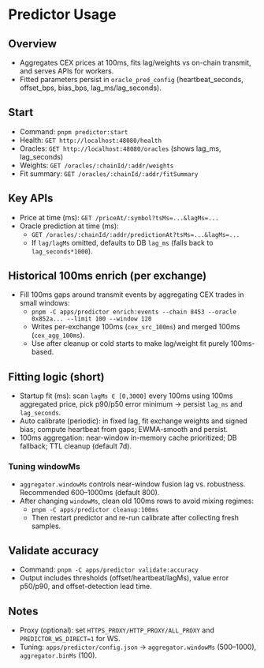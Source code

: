 # Predictor Usage

## Overview
- Aggregates CEX prices at 100ms, fits lag/weights vs on-chain transmit, and serves APIs for workers.
- Fitted parameters persist in `oracle_pred_config` (heartbeat_seconds, offset_bps, bias_bps, lag_ms/lag_seconds).

## Start
- Command: `pnpm predictor:start`
- Health: `GET http://localhost:48080/health`
- Oracles: `GET http://localhost:48080/oracles` (shows lag_ms, lag_seconds)
- Weights: `GET /oracles/:chainId/:addr/weights`
- Fit summary: `GET /oracles/:chainId/:addr/fitSummary`

## Key APIs
- Price at time (ms): `GET /priceAt/:symbol?tsMs=...&lagMs=...`
- Oracle prediction at time (ms):
  - `GET /oracles/:chainId/:addr/predictionAt?tsMs=...&lagMs=...`
  - If `lag/lagMs` omitted, defaults to DB `lag_ms` (falls back to `lag_seconds*1000`).

## Historical 100ms enrich (per exchange)
- Fill 100ms gaps around transmit events by aggregating CEX trades in small windows:
  - `pnpm -C apps/predictor enrich:events --chain 8453 --oracle 0x852a... --limit 100 --window 120`
  - Writes per-exchange 100ms (`cex_src_100ms`) and merged 100ms (`cex_agg_100ms`).
  - Use after cleanup or cold starts to make lag/weight fit purely 100ms-based.

## Fitting logic (short)
- Startup fit (ms): scan `lagMs ∈ [0,3000]` every 100ms using 100ms aggregated price, pick p90/p50 error minimum → persist `lag_ms` and `lag_seconds`.
- Auto calibrate (periodic): in fixed lag, fit exchange weights and signed bias; compute heartbeat from gaps; EWMA-smooth and persist.
- 100ms aggregation: near-window in-memory cache prioritized; DB fallback; TTL cleanup (default 7d).

### Tuning windowMs
- `aggregator.windowMs` controls near-window fusion lag vs. robustness. Recommended 600–1000ms (default 800).
- After changing `windowMs`, clean old 100ms rows to avoid mixing regimes:
  - `pnpm -C apps/predictor cleanup:100ms`
  - Then restart predictor and re-run calibrate after collecting fresh samples.

## Validate accuracy
- Command: `pnpm -C apps/predictor validate:accuracy`
- Output includes thresholds (offset/heartbeat/lagMs), value error p50/p90, and offset-detection lead time.

## Notes
- Proxy (optional): set `HTTPS_PROXY/HTTP_PROXY/ALL_PROXY` and `PREDICTOR_WS_DIRECT=1` for WS.
- Tuning: `apps/predictor/config.json` → `aggregator.windowMs` (500–1000), `aggregator.binMs` (100).
